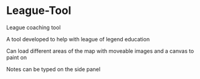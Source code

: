 # League-Tool
 League coaching tool

A tool developed to help with league of legend education

Can load different areas of the map with moveable images and a canvas to paint on

Notes can be typed on the side panel
